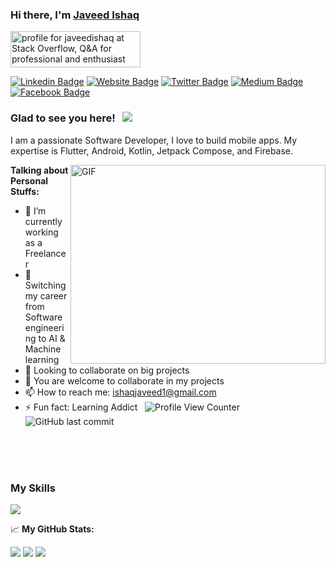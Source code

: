 ### Hi there, I'm <a href="https://www.javeedishaq.com/" target="_blank">Javeed Ishaq</a> 
<a href="https://stackoverflow.com/users/4778545/javeedishaq"><img src="https://stackoverflow.com/users/flair/4778545.png" width="208" height="58" alt="profile for javeedishaq at Stack Overflow, Q&amp;A for professional and enthusiast programmers" title="profile for javeedishaq at Stack Overflow, Q&amp;A for professional and enthusiast programmers"></a>


[![Linkedin Badge](https://img.shields.io/badge/-LinkedIn-0e76a8?style=flat-square&logo=Linkedin&logoColor=white)](https://www.linkedin.com/in/javeed-ishaq/)
[![Website Badge](https://img.shields.io/badge/Website-3b5998?style=flat-square&logo=google-chrome&logoColor=white)](https://www.javeedishaq.com/)
[![Twitter Badge](https://img.shields.io/badge/-Twitter-00acee?style=flat-square&logo=Twitter&logoColor=white)](https://twitter.com/javeedishaq)
[![Medium Badge](https://img.shields.io/badge/medium-%2312100E.svg?&style=for-square&logo=medium&logoColor=white)](https://javeedishaq.medium.com/)
[![Facebook Badge](https://img.shields.io/badge/-Facebook-0088cc?style=flat-square&logo=Facebook&logoColor=white)](https://www.facebook.com/javeedishaq)

### Glad to see you here! &nbsp; ![](https://visitor-badge.glitch.me/badge?page_id=JaveedIshaq.javeedishaq)

I am a passionate Software Developer, I love to build mobile apps. My expertise is Flutter, Android, Kotlin, Jetpack Compose, and Firebase.

<img align="right" alt="GIF" src="https://github.com/Gapur/Gapur/blob/master/coding.gif?raw=true" width="408" height="318" />
  

**Talking about Personal Stuffs:**

- 🔭 I’m currently working as a Freelancer
- 🌱 Switching my career from Software engineering to AI & Machine learning 
- 👯 Looking to collaborate on big projects
- 🤔 You are welcome to collaborate in my projects
- 📫 How to reach me: ishaqjaveed1@gmail.com
- ⚡ Fun fact: Learning Addict &nbsp;&nbsp;![Profile View Counter](https://komarev.com/ghpvc/?username=javeedishaq)&nbsp;&nbsp;![GitHub last commit](https://img.shields.io/github/last-commit/javeedishaq/javeedishaq)

</br>
</br>
</br>

<h3>My Skills</h3>

<p align="left">
  <a href="https://skillicons.dev">
    <img src="https://skillicons.dev/icons?i=git,flutter,dart,android,kotlin,angular,java,spring,postgresql,python,nodejs,scss,wordpress,react" />
  </a>
</p>



📈 **My GitHub Stats:**

![](http://github-profile-summary-cards.vercel.app/api/cards/profile-details?username=javeedishaq&theme=codeSTACKr) 
![](http://github-profile-summary-cards.vercel.app/api/cards/repos-per-language?username=javeedishaq&theme=codeSTACKr) ![](http://github-profile-summary-cards.vercel.app/api/cards/stats?username=javeedishaq&theme=codeSTACKr)


